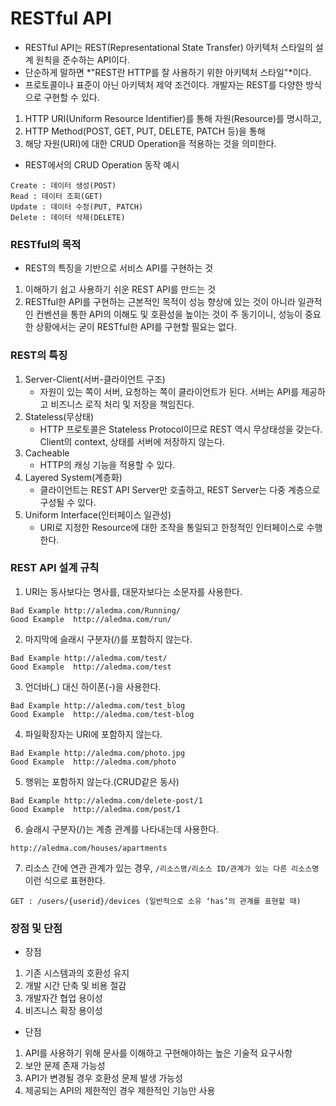 # RESTful API
- RESTful API는 REST(Representational State Transfer) 아키텍처 스타일의 설계 원칙을 준수하는 API이다.
- 단순하게 말하면 *"REST란 HTTP를 잘 사용하기 위한 아키텍처 스타일"*이다.
- 프로토콜이나 표준이 아닌 아키텍처 제약 조건이다. 개발자는 REST를 다양한 방식으로 구현할 수 있다.

1. HTTP URI(Uniform Resource Identifier)를 통해 자원(Resource)를 명시하고,
2. HTTP Method(POST, GET, PUT, DELETE, PATCH 등)을 통해
3. 해당 자원(URI)에 대한 CRUD Operation을 적용하는 것을 의미한다.

- REST에서의 CRUD Operation 동작 예시
```text
Create : 데이터 생성(POST)
Read : 데이터 조회(GET)
Update : 데이터 수정(PUT, PATCH)
Delete : 데이터 삭제(DELETE)
```

### RESTful의 목적
- REST의 특징을 기반으로 서비스 API를 구현하는 것

1. 이해하기 쉽고 사용하기 쉬운 REST API를 만드는 것
2. RESTful한 API를 구현하는 근본적인 목적이 성능 향상에 있는 것이 아니라 일관적인 컨벤션을 통한 API의 이해도 및 호환성을 높이는 것이 주 동기이니, 성능이 중요한 상황에서는 굳이 RESTful한 API를 구현할 필요는 없다.

### REST의 특징
1. Server-Client(서버-클라이언트 구조)
    - 자원이 있는 쪽이 서버, 요청하는 쪽이 클라이언트가 된다. 서버는 API를 제공하고 비즈니스 로직 처리 및 저장을 책임진다.
2. Stateless(무상태)
    - HTTP 프로토콜은 Stateless Protocol이므로 REST 역시 무상태성을 갖는다. Client의 context, 상태를 서버에 저장하지 않는다.
3. Cacheable
    - HTTP의 캐싱 기능을 적용할 수 있다.
4. Layered System(계층화)
    - 클라이언트는 REST API Server만 호출하고, REST Server는 다중 계층으로 구성될 수 있다.
5. Uniform Interface(인터페이스 일관성)
    - URI로 지정한 Resource에 대한 조작을 통일되고 한정적인 인터페이스로 수행한다.

### REST API 설계 규칙
1. URI는 동사보다는 명사를, 대문자보다는 소문자를 사용한다.
```text
Bad Example http://aledma.com/Running/
Good Example  http://aledma.com/run/  
```

2. 마지막에 슬래시 구분자(/)를 포함하지 않는다.
```text
Bad Example http://aledma.com/test/  
Good Example  http://aledma.com/test
```

3. 언더바(_) 대신 하이폰(-)을 사용한다.
```text
Bad Example http://aledma.com/test_blog
Good Example  http://aledma.com/test-blog  
```

4. 파일확장자는 URI에 포함하지 않는다.
```text
Bad Example http://aledma.com/photo.jpg  
Good Example  http://aledma.com/photo  
```

5. 행위는 포함하지 않는다.(CRUD같은 동사)
```text
Bad Example http://aledma.com/delete-post/1  
Good Example  http://aledma.com/post/1  
```

6. 슬래시 구분자(/)는 계층 관계를 나타내는데 사용한다.
```text
http://aledma.com/houses/apartments
```

7. 리소스 간에 연관 관계가 있는 경우, `/리소스명/리소스 ID/관계가 있는 다른 리소스명` 이런 식으로 표현한다.
```text
GET : /users/{userid}/devices (일반적으로 소유 ‘has’의 관계를 표현할 때)
```

### 장점 및 단점
- 장점
1. 기존 시스템과의 호환성 유지
2. 개발 시간 단축 및 비용 절감
3. 개발자간 협업 용이성
4. 비즈니스 확장 용이성

- 단점
1. API를 사용하기 위해 문사를 이해하고 구현해야하는 높은 기술적 요구사항
2. 보안 문제 존재 가능성
3. API가 변경될 경우 호환성 문제 발생 가능성
4. 제공되는 API의 제한적인 경우 제한적인 기능만 사용
